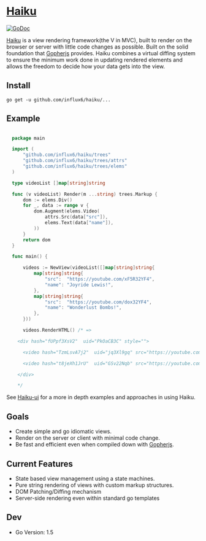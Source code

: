 # [Haiku](https://github.com/influx6/haiku-ui)
[![GoDoc](http://img.shields.io/badge/go-documentation-blue.svg?style=flat-square)](http://godoc.org/github.com/influx6/haiku)

[Haiku](https://haiku-ui.herokuapp.com/) is a view rendering framework(the V in MVC), built to render on the browser
or server with little code changes as possible. Built on the solid foundation that [Gopherjs](https://github.com/gopherjs/gopherjs) provides.
Haiku combines a virtual diffing system to ensure the minimum work done in updating rendered elements and allows the freedom to decide how your data gets into the view.


## Install

    go get -u github.com/influx6/haiku/...


## Example

  ```go

    package main

    import (
    	"github.com/influx6/haiku/trees"
    	"github.com/influx6/haiku/trees/attrs"
    	"github.com/influx6/haiku/trees/elems"
    )

    type videoList []map[string]string

    func (v videoList) Render(m ...string) trees.Markup {
    	dom := elems.Div()
    	for _, data := range v {
    		dom.Augment(elems.Video(
    			attrs.Src(data["src"]),
    			elems.Text(data["name"]),
    		))
    	}
    	return dom
    }

    func main() {

    	videos := NewView(videoList([]map[string]string{
    		map[string]string{
    			"src":  "https://youtube.com/xF5R32YF4",
    			"name": "Joyride Lewis!",
    		},
    		map[string]string{
    			"src":  "https://youtube.com/dox32YF4",
    			"name": "Wonderlust Bombs!",
    		},
    	}))

    	videos.RenderHTML() /* =>

      <div hash="fUPpf3XsV2"  uid="PkOaCB3C" style="">

        <video hash="TzmLsvA7j2"  uid="jq3Xl9gq" src="https://youtube.com/xF5R32YF4" style="">Joyride Lewis!</video>

        <video hash="t8jeXh1JrU"  uid="GSv22Nqb" src="https://youtube.com/dox32YF4" style="">Wonderlust Bombs!</video>

      </div>  

      */

  ```

  See [Haiku-ui](https://github.com/influx6/haiku-ui) for a more in depth examples and approaches in using Haiku.


## Goals
  - Create simple and go idiomatic views.
  - Render on the server or client with minimal code change.
  - Be fast and efficient even when compiled down with [Gopherjs](https://github.com/gopherjs/gopherjs).

## Current Features
  - State based view management using a state machines.
  - Pure string rendering of views with custom markup structures.
  - DOM Patching/Diffing mechanism
  - Server-side rendering even within standard go templates

## Dev
- Go Version: 1.5
